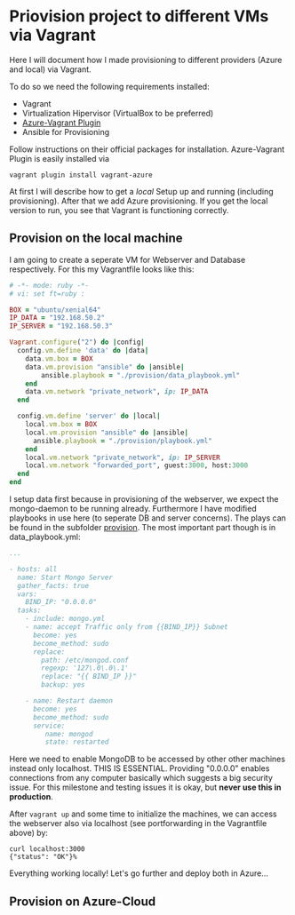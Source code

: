 # Priovision project to different VMs via Vagrant

Here I will document how I made provisioning to different providers (Azure and local) via Vagrant. 

To do so we need the following requirements installed:

- Vagrant
- Virtualization Hipervisor (VirtualBox to be preferred)
- [Azure-Vagrant Plugin](https://github.com/Azure/vagrant-azure)
- Ansible for Provisioning

Follow instructions on their official packages for installation.
Azure-Vagrant Plugin is easily installed via 

`vagrant plugin install vagrant-azure`

At first I will describe how to get a _local_ Setup up and running (including provisioning). After that we add Azure provisioning.
If you get the local version to run, you see that Vagrant is functioning correctly.

## Provision on the local machine

I am going to create a seperate VM for Webserver and Database respectively. For this my Vagrantfile looks like this:

```ruby
# -*- mode: ruby -*-
# vi: set ft=ruby :

BOX = "ubuntu/xenial64"
IP_DATA = "192.168.50.2"
IP_SERVER = "192.168.50.3"

Vagrant.configure("2") do |config|
  config.vm.define 'data' do |data|
    data.vm.box = BOX
    data.vm.provision "ansible" do |ansible|
		ansible.playbook = "./provision/data_playbook.yml"
    end
    data.vm.network "private_network", ip: IP_DATA
  end

  config.vm.define 'server' do |local|	
    local.vm.box = BOX
    local.vm.provision "ansible" do |ansible|
      ansible.playbook = "./provision/playbook.yml"
    end
    local.vm.network "private_network", ip: IP_SERVER 
    local.vm.network "forwarded_port", guest:3000, host:3000  
  end
end

```
I setup data first because in provisioning of the webserver, we expect the mongo-daemon to be running already.
Furthermore I have modified playbooks in use here (to seperate DB and server concerns). The plays can be found in the subfolder [provision](https://github.com/alex1ai/ugr-master-cc/tree/master/orquestacion/provision). The most important part though is in data_playbook.yml:

```yml
...

- hosts: all
  name: Start Mongo Server
  gather_facts: true
  vars:
    BIND_IP: "0.0.0.0" 
  tasks:
    - include: mongo.yml
    - name: accept Traffic only from {{BIND_IP}} Subnet 
      become: yes
      become_method: sudo
      replace:
        path: /etc/mongod.conf
        regexp: '127\.0\.0\.1'
        replace: "{{ BIND_IP }}"
        backup: yes

    - name: Restart daemon
      become: yes
      become_method: sudo
      service:
         name: mongod
         state: restarted
```

Here we need to enable MongoDB to be accessed by other other machines instead only localhost. THIS IS ESSENTIAL. Providing "0.0.0.0" enables connections from any computer basically which suggests a big security issue. For this milestone and testing issues it is okay, but **never use this in production**.

After `vagrant up` and some time to initialize the machines, we can access the webserver also via localhost (see portforwarding in the Vagrantfile above) by:

```
curl localhost:3000
{"status": "OK"}%                              
```

Everything working locally! Let's go further and deploy both in Azure...

## Provision on Azure-Cloud
